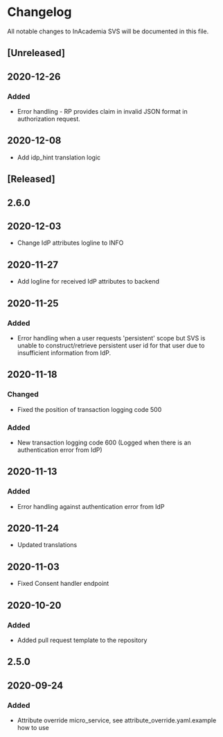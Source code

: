 # Changelog
All notable changes to InAcademia SVS will be documented in this file.

## [Unreleased]
## 2020-12-26
### Added
- Error handling - RP provides claim in invalid JSON format in authorization request.

## 2020-12-08
- Add idp_hint translation logic

## [Released]
## 2.6.0
## 2020-12-03
- Change IdP attributes logline to INFO

## 2020-11-27
- Add logline for received IdP attributes to backend

## 2020-11-25
### Added
- Error handling when a user requests 'persistent' scope but SVS is unable to construct/retrieve persistent user id for that user due to insufficient information from IdP.

## 2020-11-18
### Changed
- Fixed the position of transaction logging code 500
### Added
- New transaction logging code 600 (Logged when there is an authentication error from IdP)

## 2020-11-13
### Added
- Error handling against authentication error from IdP

## 2020-11-24
- Updated translations

## 2020-11-03
- Fixed Consent handler endpoint

## 2020-10-20
### Added
- Added pull request template to the repository

## 2.5.0
## 2020-09-24
### Added
- Attribute override micro_service, see attribute_override.yaml.example how to use
